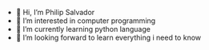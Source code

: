 - 👋 Hi, I’m Philip Salvador 
- 👀 I’m interested in computer programming
- 🌱 I’m currently learning python language
- 💞️ I’m looking forward to learn everything i need to know

<!---
undyingprince/undyingprince is a ✨ special ✨ repository because its `README.md` (this file) appears on your GitHub profile.
You can click the Preview link to take a look at your changes.
--->

